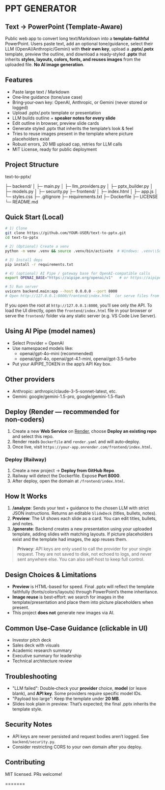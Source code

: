 # PPT GENERATOR

## Text → PowerPoint (Template‑Aware)

Public web app to convert long text/Markdown into a **template‑faithful** PowerPoint. Users paste text, add an optional tone/guidance, select their LLM (OpenAI/Anthropic/Gemini) with **their own key**, upload a **.pptx/.potx** template, preview the outline, and download a ready‑styled **.pptx** that inherits **styles, layouts, colors, fonts, and reuses images** from the uploaded file. **No AI image generation**.

## Features
- Paste large text / Markdown
- One‑line guidance (tone/use case)
- Bring‑your‑own key: OpenAI, Anthropic, or Gemini (never stored or logged)
- Upload .pptx/.potx template or presentation
- LLM builds outline + **speaker notes for every slide**
- Edit outline in browser, preview slide cards
- Generate styled .pptx that inherits the template’s look & feel
- Tries to reuse images present in the template where picture placeholders exist
- Robust errors, 20 MB upload cap, retries for LLM calls
- MIT License, ready for public deployment

## Project Structure
text-to-pptx/

├─ backend/
│  ├─ main.py
│  ├─ llm_providers.py
│  ├─ pptx_builder.py
│  ├─ models.py
│  ├─ security.py
├─ frontend/
│  ├─ index.html
│  ├─ app.js
│  └─ styles.css
├─ .gitignore
├─ requirements.txt
├─ Dockerfile
├─ LICENSE
└─ README.md


## Quick Start (Local)
```bash
# 1) Clone
git clone https://github.com/YOUR-USER/text-to-pptx.git
cd text-to-pptx

# 2) (Optional) Create a venv
python -m venv .venv && source .venv/bin/activate  # Windows: .venv\\Scripts\\activate

# 3) Install deps
pip install -r requirements.txt

# 4) (optional) AI Pipe / gateway base for OpenAI-compatible calls
export OPENAI_BASE="https://aipipe.org/openai/v1"   # or https://aipipe.org/openrouter/v1

# 5) Run server
uvicorn backend.main:app --host 0.0.0.0 --port 8000
# Open http://127.0.0.1:8000/frontend/index.html  (or serve files from any static host)
```

If you open the root at `http://127.0.0.1:8000`, you’ll see only the API. To load the UI directly, open the `frontend/index.html` file in your browser or serve the `frontend/` folder via any static server (e.g. VS Code Live Server).
## Using AI Pipe (model names)
  * Select Provider = OpenAI
  * Use namespaced models like:
    * openai/gpt-4o-mini (recommended)
    * openai/gpt-4o, openai/gpt-4.1-mini, openai/gpt-3.5-turbo
  * Put your AIPIPE_TOKEN in the app’s API Key box.
## Other providers
   * Anthropic: anthropic/claude-3-5-sonnet-latest, etc.
   * Gemini: google/gemini-1.5-pro, google/gemini-1.5-flash

## Deploy (Render — recommended for non‑coders)

1. Create a new **Web Service** on [Render](https://render.com/), choose **Deploy an existing repo** and select this repo.
2. Render reads `Dockerfile` and `render.yaml` and will auto‑deploy.
3. Once live, visit `https://your-app.onrender.com/frontend/index.html`.

### Deploy (Railway)

1. Create a new project → **Deploy from GitHub Repo**.
2. Railway will detect the Dockerfile. Expose **Port 8000**.
3. After deploy, open the domain at `/frontend/index.html`.

## How It Works

1. **/analyze**: Sends your text + guidance to the chosen LLM with strict JSON instructions. Returns an editable `SlideDeck` (titles, bullets, notes).
2. **Preview**: The UI shows each slide as a card. You can edit titles, bullets, and notes.
3. **/generate**: Backend creates a new presentation using your uploaded template, adding slides with matching layouts. If picture placeholders exist and the template had images, the app reuses them.

> **Privacy**: API keys are only used to call the provider for your single request. They are not saved to disk, not echoed to logs, and never sent anywhere else. You can also self‑host to keep full control.

## Design Choices & Limitations

* **Preview** is HTML-based for speed. Final .pptx will reflect the template faithfully (fonts/colors/layouts) through PowerPoint’s theme inheritance.
* **Image reuse** is best‑effort: we search for images in the template/presentation and place them into picture placeholders when present.
* This project **does not** generate new images via AI.

## Common Use‑Case Guidance (clickable in UI)

* Investor pitch deck
* Sales deck with visuals
* Academic research summary
* Executive summary for leadership
* Technical architecture review

## Troubleshooting

* "LLM failed": Double‑check your **provider** choice, **model** (or leave blank), and **API key**. Some providers require specific model IDs.
* "Payload too large": Keep the template under **20 MB**.
* Slides look plain in preview: That’s expected; the final .pptx inherits the template style.

## Security Notes

* API keys are never persisted and request bodies aren’t logged. See `backend/security.py`.
* Consider restricting CORS to your own domain after you deploy.

## Contributing

MIT licensed. PRs welcome!

=======




